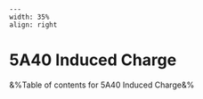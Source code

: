 
```{figure} /figures/busy.png
---
width: 35%
align: right
```
# 5A40 Induced Charge

&%Table of contents for 5A40 Induced Charge&%